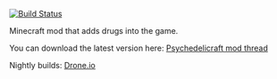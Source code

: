 [![Build Status](https://drone.io/github.com/Ivorforce/Psychedelicraft/status.png)](https://drone.io/github.com/Ivorforce/Psychedelicraft/latest)

Minecraft mod that adds drugs into the game.

You can download the latest version here: [Psychedelicraft mod thread](http://www.minecraftforum.net/topic/563257-172-ivorius-mods-drugs-statues-flags-boxes-of-doom-hamsters/#Psychedelicraft)

Nightly builds: [Drone.io](https://drone.io/github.com/Ivorforce/Psychedelicraft/files)
